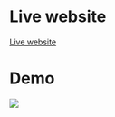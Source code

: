 # Live website
[Live website](https://khalid586.github.io/Sports-website/)

# Demo
![](Images/Sports%20website%20GIF.gif)
